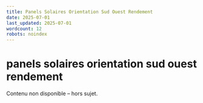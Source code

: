 ```yaml
---
title: Panels Solaires Orientation Sud Ouest Rendement
date: 2025-07-01
last_updated: 2025-07-01
wordcount: 12
robots: noindex
---
```


# panels solaires orientation sud ouest rendement

Contenu non disponible – hors sujet.